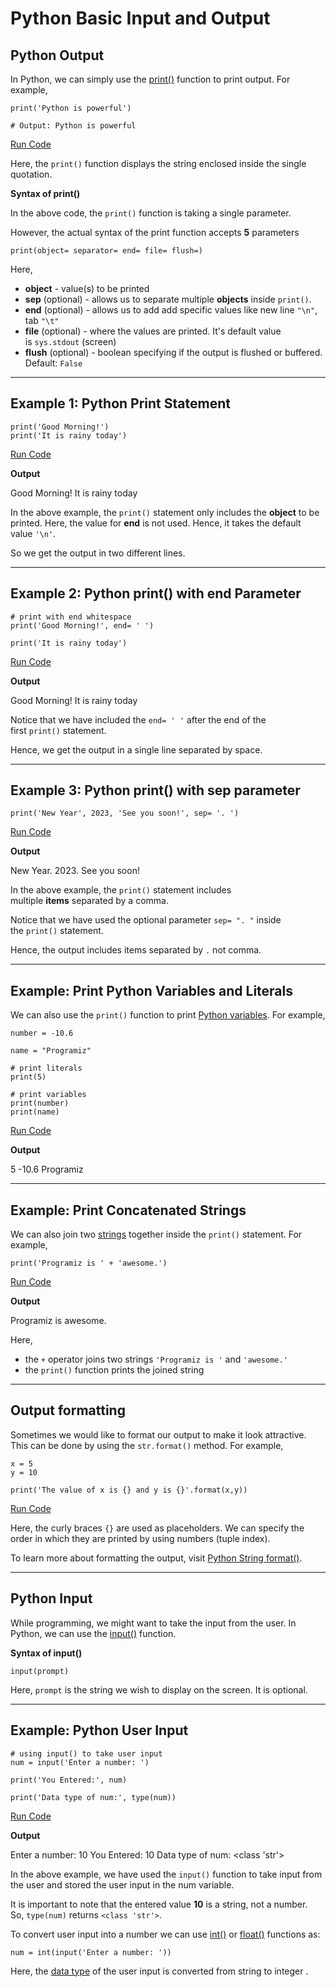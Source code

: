 # Python Basic Input and Output

## Python Output

In Python, we can simply use the [print()](https://www.programiz.com/python-programming/methods/built-in/print) function to print output. For example,

```
print('Python is powerful')

# Output: Python is powerful
```

[Run Code](https://www.programiz.com/python-programming/online-compiler)

Here, the `print()` function displays the string enclosed inside the single quotation.

**Syntax of print()**

In the above code, the `print()` function is taking a single parameter.

However, the actual syntax of the print function accepts **5** parameters

```
print(object= separator= end= file= flush=)
```

Here,

- **object** - value(s) to be printed
- **sep** (optional) - allows us to separate multiple **objects** inside `print()`.
- **end** (optional) - allows us to add add specific values like new line `"\n"`, tab `"\t"`
- **file** (optional) - where the values are printed. It's default value is `sys.stdout` (screen)
- **flush** (optional) - boolean specifying if the output is flushed or buffered. Default: `False`

---

## Example 1: Python Print Statement

```
print('Good Morning!')
print('It is rainy today')
```

[Run Code](https://www.programiz.com/python-programming/online-compiler)

**Output**

Good Morning!
It is rainy today

In the above example, the `print()` statement only includes the **object** to be printed. Here, the value for **end** is not used. Hence, it takes the default value `'\n'`.

So we get the output in two different lines.

---

## Example 2: Python print() with end Parameter

```
# print with end whitespace
print('Good Morning!', end= ' ')

print('It is rainy today')
```

[Run Code](https://www.programiz.com/python-programming/online-compiler)

**Output**

Good Morning! It is rainy today

Notice that we have included the `end= ' '` after the end of the first `print()` statement.

Hence, we get the output in a single line separated by space.

---

## Example 3: Python print() with sep parameter

```
print('New Year', 2023, 'See you soon!', sep= '. ')
```

[Run Code](https://www.programiz.com/python-programming/online-compiler)

**Output**

New Year. 2023. See you soon!

In the above example, the `print()` statement includes multiple **items** separated by a comma.

Notice that we have used the optional parameter `sep= ". "` inside the `print()` statement.

Hence, the output includes items separated by `.` not comma.

---

## Example: Print Python Variables and Literals

We can also use the `print()` function to print [Python variables](https://www.programiz.com/python-programming/variables-constants-literals). For example,

```
number = -10.6

name = "Programiz"

# print literals     
print(5)

# print variables
print(number)
print(name)
```

[Run Code](https://www.programiz.com/python-programming/online-compiler)

**Output**

5
-10.6
Programiz

---

## Example: Print Concatenated Strings

We can also join two [strings](https://www.programiz.com/python-programming/string) together inside the `print()` statement. For example,

```
print('Programiz is ' + 'awesome.')
```

[Run Code](https://www.programiz.com/python-programming/online-compiler)

**Output**

Programiz is awesome.

Here,

- the `+` operator joins two strings `'Programiz is '` and `'awesome.'`
- the `print()` function prints the joined string

---

## Output formatting

Sometimes we would like to format our output to make it look attractive. This can be done by using the `str.format()` method. For example,

```
x = 5
y = 10

print('The value of x is {} and y is {}'.format(x,y))
```

[Run Code](https://www.programiz.com/python-programming/online-compiler)

Here, the curly braces `{}` are used as placeholders. We can specify the order in which they are printed by using numbers (tuple index).

To learn more about formatting the output, visit [Python String format()](https://www.programiz.com/python-programming/methods/string/format).

---

## Python Input

While programming, we might want to take the input from the user. In Python, we can use the [input()](https://www.programiz.com/python-programming/methods/built-in/input) function.

**Syntax of input()**

```
input(prompt)
```

Here, `prompt` is the string we wish to display on the screen. It is optional.

---

## Example: Python User Input

```
# using input() to take user input
num = input('Enter a number: ')

print('You Entered:', num)

print('Data type of num:', type(num))
```

[Run Code](https://www.programiz.com/python-programming/online-compiler)

**Output**

Enter a number: 10
You Entered: 10
Data type of num: <class 'str'>

In the above example, we have used the `input()` function to take input from the user and stored the user input in the num variable.

It is important to note that the entered value **10** is a string, not a number. So, `type(num)` returns `<class 'str'>`.

To convert user input into a number we can use [int()](https://www.programiz.com/python-programming/methods/built-in/int) or [float()](https://www.programiz.com/python-programming/methods/built-in/float) functions as:

```
num = int(input('Enter a number: '))
```

Here, the [data type](https://www.programiz.com/python-programming/variables-datatypes) of the user input is converted from string to integer .